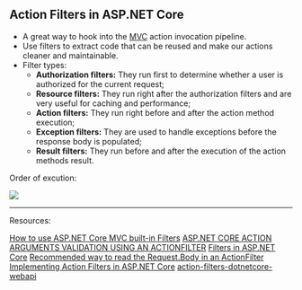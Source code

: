 ## Action Filters in ASP.NET Core
- A great way to hook into the [MVC](https://code-maze.com/asp-net-core-mvc-series/) action invocation pipeline.
-  Use filters to extract code that can be reused and make our actions cleaner and maintainable.
- Filter types:
	- **Authorization filters:** They run first to determine whether a user is authorized for the current request;
	- **Resource filters:** They run right after the authorization filters and are very useful for caching and performance;
	- **Action filters:** They run right before and after the action method execution;
	- **Exception filters:** They are used to handle exceptions before the response body is populated;
	- **Result filters:** They run before and after the execution of the action methods result.
 
 Order of excution: 
 
  ![](https://geeksarray.com/images/blog/asp-net-core-mvc-filter-execution-sequence.png)


---
Resources:

[How to use ASP.NET Core MVC built-in Filters](https://geeksarray.com/blog/how-to-use-asp-net-core-mvc-built-in-filters)
[ASP.NET CORE ACTION ARGUMENTS VALIDATION USING AN ACTIONFILTER](https://damienbod.com/2016/09/09/asp-net-core-action-arguments-validation-using-an-actionfilter/)
[Filters in ASP.NET Core](https://docs.microsoft.com/en-us/aspnet/core/mvc/controllers/filters?view=aspnetcore-6.0)
[Recommended way to read the Request.Body in an ActionFilter](https://github.com/aspnet/Mvc/issues/5260)
[Implementing Action Filters in ASP.NET Core](https://code-maze.com/action-filters-aspnetcore/)
[action-filters-dotnetcore-webapi](https://github.com/CodeMazeBlog/action-filters-dotnetcore-webapi)